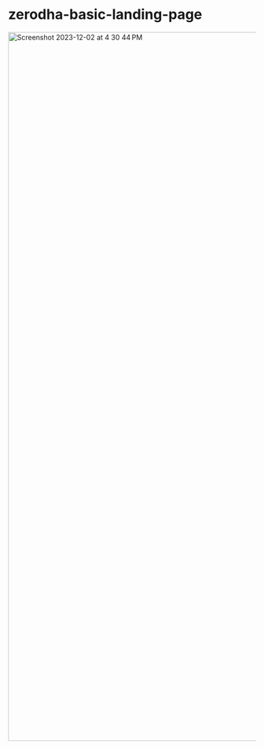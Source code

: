 # zerodha-basic-landing-page



<img width="1440" alt="Screenshot 2023-12-02 at 4 30 44 PM" src="https://github.com/aditimishraa/zerodha-basic-landing-page/assets/71449873/a159b819-707f-49ce-b18b-085220c128dc">
